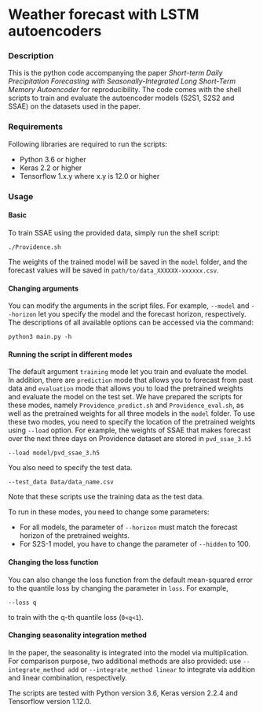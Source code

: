 # Weather forecast with LSTM autoencoders

### Description

This is the python code accompanying the paper *Short-term Daily Precipitation Forecasting with Seasonally-Integrated Long Short-Term Memory Autoencoder* for reproducibility. The code comes with the shell scripts to train and evaluate the autoencoder models (S2S1, S2S2 and SSAE) on the datasets used in the paper.

### Requirements
Following libraries are required to run the scripts:

* Python 3.6 or higher
* Keras 2.2 or higher
* Tensorflow 1.x.y where x.y is 12.0 or higher

### Usage


#### Basic

To train SSAE using the provided data, simply run the shell script:

	./Providence.sh

The weights of the trained model will be saved in the `model` folder, and the forecast values will be saved in `path/to/data_XXXXXX-xxxxxx.csv`. 

#### Changing arguments

You can modify the arguments in the script files. For example, `--model` and `--horizon` let you specify the model and the forecast horizon, respectively. The descriptions of all available options can be accessed via the command:

	python3 main.py -h

#### Running the script in different modes

The default argument `training` mode let you train and evaluate the model. In addition, there are `prediction` mode that allows you to forecast from past data and `evaluation` mode that allows you to load the pretrained weights and evaluate the model on the test set. We have prepared the scripts for these modes, namely `Providence_predict.sh` and `Providence_eval.sh`, as well as the pretrained weights for all three models in the `model` folder. To use these two modes, you need to specify the location of the pretrained weights using `--load` option. For example, the weights of SSAE that makes forecast over the next three days on Providence dataset are stored in `pvd_ssae_3.h5`

	--load model/pvd_ssae_3.h5

You also need to specify the test data.

	--test_data Data/data_name.csv

Note that these scripts use the training data as the test data.

To run in these modes, you need to change some parameters:
* For all models, the parameter of `--horizon` must match the forecast horizon of the pretrained weights.
* For S2S-1 model, you have to change the parameter of `--hidden` to 100.

#### Changing the loss function

You can also change the loss function from the default mean-squared error to the quantile loss by changing the parameter in `loss`. For example,

	--loss q 

to train with the q-th quantile loss (`0<q<1`). 

#### Changing seasonality integration method

In the paper, the seasonality is integrated into the model via multiplication. For comparison purpose, two additional methods are also provided: use `--integrate_method add` or `--integrate_method linear` to integrate via addition and linear combination, respectively.


The scripts are tested with Python version 3.6, Keras version 2.2.4 and Tensorflow version 1.12.0.


